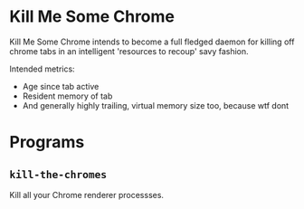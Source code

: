 # Kill Me Some Chrome #

Kill Me Some Chrome intends to become a full fledged daemon for killing off chrome tabs in an intelligent 'resources to recoup' savy fashion.

Intended metrics:
* Age since tab active
* Resident memory of tab
* And generally highly trailing, virtual memory size too, because wtf dont

# Programs

## `kill-the-chromes`

Kill all your Chrome renderer processses.
